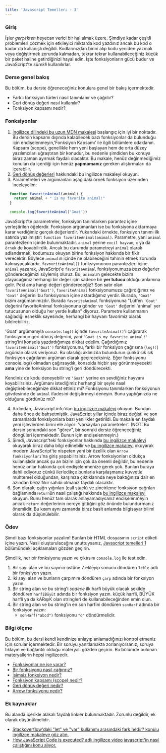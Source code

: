 ```yaml
---
title: 'Javascript Temelleri - 3'
---
```


### Giriş

İşler _gerçekten_ heyecan verici bir hal almak üzere. Şimdiye kadar çeşitli problemleri çözmek için etkileyici miktarda kod yazdınız ancak bu kod o kadar da kullanışlı değildi. Kodlarınızdan birini alıp kodu yeniden yazmak veya değiştirmek zorunda kalmadan, tekrar tekrar kullanabileceğiniz küçük bir paket haline getirdiğinizi hayal edin. İşte fonksiyonların gücü budur ve JavaScript'te _sürekli_ kullanılırlar.

### Derse genel bakış

Bu bölüm, bu derste öğreneceğiniz konulara genel bir bakış içermektedir.

- Farklı fonksiyon türleri nasıl tanımlanır ve çağrılır?
- Geri dönüş değeri nasıl kullanılır?
- Fonksiyon kapsamı nedir?

### Fonksiyonlar

1. [İngilizce dilindeki bu uzun MDN makalesi](https://developer.mozilla.org/en-US/docs/Learn/JavaScript/Building_blocks/Functions) başlangıç için iyi bir noktadır. Bu dersin kapsamı dışında kalabilecek bazı fonksiyonlar da bulunduğu için endişelenmeyin,'Fonksiyon Kapsamı' ile ilgili bölümlere  odaklanın. Kapsam (scope), genellikle hem yeni başlayan hem de orta düzey yazılımcıları uğraştıran bir konudur, bu nedenle şimdiden bu konuya biraz zaman ayırmak faydalı olacaktır. Bu makale, henüz değinmediğimiz konuları da içerdiği için henüz **yapmamanız** gereken alıştırmaları da içerebilir.
2. [Geri dönüş değerleri](https://developer.mozilla.org/en-US/docs/Learn/JavaScript/Building_blocks/Return_values) hakkındaki bu ingilizce makaleyi okuyun.
3. Parametreleri ve argümanları aşağıdaki örnek fonksiyon üzerinden inceleyelim:

  ```javascript
    function favoriteAnimal(animal) {
      return animal + " is my favorite animal!"
    }

    console.log(favoriteAnimal('Goat'))
  ```

  JavaScript'te parametreler, fonksiyon tanımlarken parantez içine yerleştirilen öğelerdir. Fonksiyon argümanları ise bu fonksiyona aktarmaya karar verdiğimiz gerçek değerlerdir. Yukarıdaki örnekte, fonksiyon tanımı ilk satırda yazılmıştır: `function favoriteAnimal(animal)`. Parametre, yani `animal` parantezlerin içinde bulunmaktadır. `animal` yerine `evcil hayvan`, `x` ya da `örnek` de koyabilirdik. Ancak bu durumda parametreyi `animal` olarak adlandırmak, kodumuzu okuyan birine fonksiyon hakkında bir fikir verecektir. Böylece `animal`ın içinde ne olabileceğini tahmin etmek zorunda kalmayacaklardır. `favouriteAnimal()` fonksiyonunun parantezleri içine `animal` yazarak, JavaScript'e `favoriteAnimal` fonksiyonumuza _bazı_ değerler göndereceğimizi söylemiş oluruz. Bu, `animal`ın gelecekte bizim atayacağımız herhangi bir değer için sadece bir **yer tutucu** olduğu anlamına gelir. Peki ama hangi değeri göndereceğiz?
  Son satır olan `favoriteAnimal('Goat')`, `favoriteAnimal` fonksiyonumuzu çağırdığımız ve `'Goat'` değerini bu fonksiyonun içine aktardığımız yerdir. Burada, `'Goat'` bizim argümanımızdır. Burada `favoriteAnimal` fonksiyonuna "Lütfen `'Goat'` değerini favoriteAnimal fonksiyonuna gönder ve `'Goat'` değerini 'animal' yer tutucusunun olduğu her yerde kullan" diyoruz. Parametre kullanmanın sağladığı esneklik sayesinde, herhangi bir hayvanı favorimiz olarak bildirebiliriz.

  'Goat' argümanıyla `console.log()` içinde `favoriteAnimal()`'ı çağırarak fonksiyonun geri dönüş değerini, yani `"Goat is my favorite animal!"` string'ini konsola yazdırdığımıza dikkat edelim. Çağırdığımız `favoriteAnimal('Goat')` fonksiyonunu, farklı bir fonksiyon çağrısına (`log()`) argüman olarak veriyoruz. Bu olasılığı aklınızda bulundurun çünkü sık sık fonksiyon çağrılarını argüman olarak geçireceksiniz. Eğer fonksiyonu console.log() olmadan çağırsaydık, konsolda hiçbir şey görünmeyecekti **ama** yine de fonksiyon bu string'i geri döndürecekti.

  Kendiniz de kodu deneyebilir ve `'Goat'` yerine en sevdiğiniz hayvanı koyabilirsiniz. Argümanı istediğimiz herhangi bir şeyle nasıl değiştirebileceğimize dikkat ettiniz mi? Fonksiyonu tanımlarken fonksiyonun gövdesinde de `animal` ifadesini değiştirmeyi deneyin. Bunu yaptığınızda ne olduğunu gördünüz mü?

4. Ardından, Javascript.info'dan [bu ingilizce makaleyi](http://javascript.info/function-basics) okuyun. Bundan daha önce de bahsetmiştik. JavaScript yıllar içinde biraz değişti ve son zamanlarda fonksiyonlara bazı yenilikler getirildi. Bu makale en faydalı yeni işlevlerden birini ele alıyor: 'varsayılan parametreler'. \(NOT: Bu dersin sonundaki son "görev", bir sonraki derste öğreneceğiniz döngüleri içermektedir.  Bunun için endişelenmeyin.\)
5. Şimdi, Javascript'teki fonksiyonlar hakkında [bu ingilizce makaleyi](http://javascript.info/function-expressions) okuyarak biraz daha bilgi edinebilir ve [bu ingilizce makaleyi](http://javascript.info/arrow-functions-basics) okuyarak modern JavaScript'te nispeten yeni bir özellik olan `Arrow fonksiyonları`'na giriş yapabilirsiniz. Arrow fonksiyonları oldukça kullanışlıdır ancak şu an bizim için çok da önemli değildir, bu nedenle henüz onlar hakkında çok endişelenmenize gerek yok. Bunları buraya dahil ediyoruz çünkü ilerledikçe bunlarla karşılaşmanız kuvvetle muhtemel olduğundan, karşınıza çıktıklarında neye baktığınıza dair en azından _biraz_ fikir sahibi olmanız faydalı olacaktır.
6. Son olarak, çağrı yığınları (call stack) ve zincirleme fonksiyon çağrıları bağlamında`return`ün nasıl çalıştığı hakkında [bu ingilizce makaleyi](https://www.javascripttutorial.net/javascript-call-stack/) okuyun. Bunu henüz tam olarak anlayamadıysanız endişelenmeyin ancak `return` değerlerinin nereye gittiğini göz önünde bulundurmanız önemlidir. Bu kısım aynı zamanda biraz basit anlamda bilgisayar bilimi olarak da düşünülebilir.

### Ödev

<div class="lesson-content__panel" markdown="1">

Şimdi bazı fonksiyonlar yazalım!  Bunları bir HTML dosyasının `script` etiketi içine yazın. Nasıl oluşturulacağını unuttuysanız, [Javascript temelleri 1](https://kamp.us/odin/mufredat/temel-bilgiler/javascript-temelleri/javascript-temelleri-1) bölümündeki açıklamaları gözden geçirin.

Şimdilik, her bir fonksiyonu yazın ve çıktısını `console.log` ile test edin.

1. Bir sayı alan ve bu sayının üstüne 7 ekleyip sonucu döndüren `7ekle` adlı bir fonksiyon yazın.
2. İki sayı alan ve bunların çarpımını döndüren `çarp` adında bir fonksiyon yazın.
3. Bir string alan ve bu string'i _sadece_ ilk harfi büyük olacak şekilde döndüren `harfiBüyüt` adında bir fonksiyon yazın.  küçük harfli, BÜYÜK harfli ya da kARışıK olan stringleri de kullanabileceğinden emin olun.
4. Bir string alan ve bu string'in en son harfini döndüren `sonHarf` adında bir fonksiyon yazın:
    - `sonHarf("abcd")` fonksiyonu `"d"` döndürmelidir.

</div>

### Bilgi ölçme

Bu bölüm, bu dersi kendi kendinize anlayıp anlamadığınızı kontrol etmeniz için sorular içermektedir. Bir soruyu yanıtlamakta zorlanıyorsanız, soruya tıklayın ve bağlantılı olduğu materyali gözden geçirin. Bu bölümde bulunan materyallerin hepsi ingilizcedir.

- [Fonksiyonlar ne işe yarar?](https://developer.mozilla.org/en-US/docs/Learn/JavaScript/Building_blocks/Functions)
- [Bir fonksiyonu nasıl çağırırız?](https://developer.mozilla.org/en-US/docs/Learn/JavaScript/Building_blocks/Functions#invoking_functions)
- [İsimsiz fonksiyon nedir?](https://developer.mozilla.org/en-US/docs/Learn/JavaScript/Building_blocks/Functions#anonymous_functions_and_arrow_functions)
- [Fonksiyon kapsamı (scope) nedir?](https://developer.mozilla.org/en-US/docs/Learn/JavaScript/Building_blocks/Functions#function_scope_and_conflicts)
- [Geri dönüş değeri nedir?](https://developer.mozilla.org/en-US/docs/Learn/JavaScript/Building_blocks/Return_values)
- [Arrow fonksiyonu nedir?](https://javascript.info/arrow-functions-basics)

### Ek kaynaklar

Bu alanda içerikle alakalı faydalı linkler bulunmaktadır. Zorunlu değildir, ek olarak düşünülmelidir.

- [Stackoverflow'daki "let" ve "var" kullanımı arasındaki fark nedir? konulu ingilizce makaleye göz atın.](https://stackoverflow.com/questions/762011/whats-the-difference-between-using-let-and-var#:~:text=The%20main%20difference%20is%20scoping,(hence%20the%20block%20scope))
- [How JavaScript Code is executed? adlı ingilizce video javascript'in nasıl çalıştığını konu alıyor.](https://youtu.be/iLWTnMzWtj4)